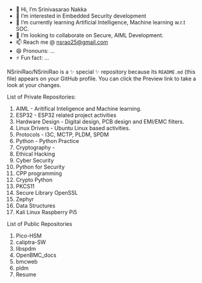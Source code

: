 - 👋 Hi, I’m Srinivasarao Nakka
- 👀 I’m interested in Embedded Security development
- 🌱 I’m currently learning Artificial Intelligence, Machine learning w.r.t SOC.
- 💞️ I’m looking to collaborate on Secure, AIML Development.
- 📫 Reach me @ nsrao25@gmail.com
- 😄 Pronouns: ...
- ⚡ Fun fact: ...

NSriniRao/NSriniRao is a ✨ special ✨ repository because its `README.md` (this file) appears on your GitHub profile.
You can click the Preview link to take a look at your changes.

List of Private Repositories:
1. AIML - Aritifical Inteligence and Machine learning.
2. ESP32 - ESP32 related project activities
3. Hardware Design - Digital design, PCB design and EMI/EMC filters.
4. Linux Drivers - Ubuntu Linux based activities.
5. Protocols - I3C, MCTP, PLDM, SPDM
6. Python - Python Practice
7. Cryptography -
8. Ethical Hacking
9. Cyber Security
10. Python for Security
11. CPP programming
12. Crypto Python
13. PKCS11
14. Secure Library OpenSSL
15. Zephyr
16. Data Structures
17. Kali Linux Raspberry Pi5

List of Public Repositories
1. Pico-HSM
2. caliptra-SW
3. libspdm
4. OpenBMC_docs
5. bmcweb
6. pldm
7. Resume
    

